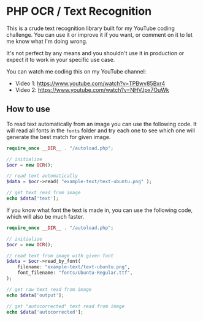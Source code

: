 # PHP OCR / Text Recognition

This is a crude text recognition library built for my YouTube coding challenge. You can use it or improve it if you want, or comment on it to let me know what I'm doing wrong.

It's not perfect by any means and you shouldn't use it in production or expect it to work in your specific use case.

You can watch me coding this on my YouTube channel:
- Video 1: https://www.youtube.com/watch?v=TPBwv85Bxr4
- Video 2: https://www.youtube.com/watch?v=NHVJpx7OuWk

## How to use
To read text automatically from an image you can use the following code. It will read all fonts in the ```fonts``` folder and try each one to see which one will generate the best match for given image.
```php
require_once __DIR__ . "/autoload.php";

// initialize
$ocr = new OCR();

// read text automatically
$data = $ocr->read( "example-text/text-ubuntu.png" );

// get text read from image
echo $data['text'];
```

If you know what font the text is made in, you can use the following code, which will also be much faster.
```php
require_once __DIR__ . "/autoload.php";

// initialize
$ocr = new OCR();

// read text from image with given font
$data = $ocr->read_by_font(
    filename: "example-text/text-ubuntu.png",
    font_filename: "fonts/Ubuntu-Regular.ttf",
);

// get raw text read from image
echo $data['output'];

// get "autocorrected" text read from image
echo $data['autocorrected'];
```
